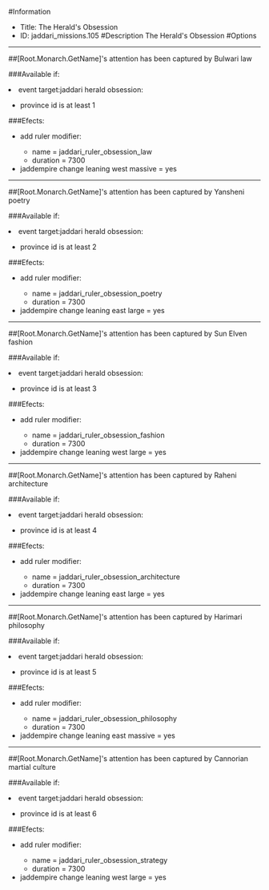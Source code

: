 #Information
 - Title: The Herald's Obsession
 - ID: jaddari_missions.105
#Description
The Herald's Obsession
#Options

___
##[Root.Monarch.GetName]'s attention has been captured by Bulwari law

###Available if:
<li>event target:jaddari herald obsession:</li><ul><li>province id is at least 1</li></ul>

###Efects:<ul><li>add ruler modifier:</li><ul><li>name = jaddari_ruler_obsession_law</li><li>duration = 7300</li></ul><li>jaddempire change leaning west massive = yes</li></ul>

___
##[Root.Monarch.GetName]'s attention has been captured by Yansheni poetry

###Available if:
<li>event target:jaddari herald obsession:</li><ul><li>province id is at least 2</li></ul>

###Efects:<ul><li>add ruler modifier:</li><ul><li>name = jaddari_ruler_obsession_poetry</li><li>duration = 7300</li></ul><li>jaddempire change leaning east large = yes</li></ul>

___
##[Root.Monarch.GetName]'s attention has been captured by Sun Elven fashion

###Available if:
<li>event target:jaddari herald obsession:</li><ul><li>province id is at least 3</li></ul>

###Efects:<ul><li>add ruler modifier:</li><ul><li>name = jaddari_ruler_obsession_fashion</li><li>duration = 7300</li></ul><li>jaddempire change leaning west large = yes</li></ul>

___
##[Root.Monarch.GetName]'s attention has been captured by Raheni architecture

###Available if:
<li>event target:jaddari herald obsession:</li><ul><li>province id is at least 4</li></ul>

###Efects:<ul><li>add ruler modifier:</li><ul><li>name = jaddari_ruler_obsession_architecture</li><li>duration = 7300</li></ul><li>jaddempire change leaning east large = yes</li></ul>

___
##[Root.Monarch.GetName]'s attention has been captured by Harimari philosophy

###Available if:
<li>event target:jaddari herald obsession:</li><ul><li>province id is at least 5</li></ul>

###Efects:<ul><li>add ruler modifier:</li><ul><li>name = jaddari_ruler_obsession_philosophy</li><li>duration = 7300</li></ul><li>jaddempire change leaning east massive = yes</li></ul>

___
##[Root.Monarch.GetName]'s attention has been captured by Cannorian martial culture

###Available if:
<li>event target:jaddari herald obsession:</li><ul><li>province id is at least 6</li></ul>

###Efects:<ul><li>add ruler modifier:</li><ul><li>name = jaddari_ruler_obsession_strategy</li><li>duration = 7300</li></ul><li>jaddempire change leaning west large = yes</li></ul>
